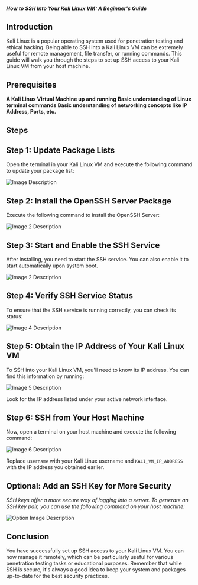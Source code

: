 ##### **How to SSH Into Your Kali Linux VM: A Beginner's Guide**

## **Introduction**
Kali Linux is a popular operating system used for penetration testing and ethical hacking. Being able to SSH into a Kali Linux VM can be extremely useful for remote management, file transfer, or running commands. This guide will walk you through the steps to set up SSH access to your Kali Linux VM from your host machine.

## **Prerequisites**
**A Kali Linux Virtual Machine up and running**
**Basic understanding of Linux terminal commands**
**Basic understanding of networking concepts like IP Address, Ports, etc.**

## **Steps**

## **Step 1: Update Package Lists**
Open the terminal in your Kali Linux VM and execute the following command to update your package list:

![Image Description](https://github.com/Hackroop/jags/blob/95d9d62343b6b9f527a4f5c3ef74671ec7d9b433/1.png?raw=true)


## **Step 2: Install the OpenSSH Server Package**
Execute the following command to install the OpenSSH Server:

![Image 2 Description](https://github.com/Hackroop/jags/blob/main/2.png?raw=true)


## **Step 3: Start and Enable the SSH Service**
After installing, you need to start the SSH service. You can also enable it to start automatically upon system boot.


![Image 2 Description](https://github.com/Hackroop/jags/blob/main/2.png?raw=true)

## **Step 4: Verify SSH Service Status**
To ensure that the SSH service is running correctly, you can check its status:

![Image 4 Description](https://github.com/Hackroop/jags/blob/main/4.png?raw=true)


## **Step 5: Obtain the IP Address of Your Kali Linux VM**

To SSH into your Kali Linux VM, you'll need to know its IP address. You can find this information by running:

![Image 5 Description](https://github.com/Hackroop/jags/blob/main/5.png?raw=true)

Look for the IP address listed under your active network interface.


## **Step 6: SSH from Your Host Machine**
Now, open a terminal on your host machine and execute the following command:


![Image 6 Description](https://github.com/Hackroop/jags/blob/main/6.png?raw=true)


Replace `username` with your Kali Linux username and `KALI_VM_IP_ADDRESS` with the IP address you obtained earlier.

## **Optional: Add an SSH Key for More Security**
_SSH keys offer a more secure way of logging into a server. To generate an SSH key pair, you can use the following command on your host machine:_


![Option Image Description](https://github.com/Hackroop/jags/blob/main/option.png?raw=true)



## **Conclusion**
You have successfully set up SSH access to your Kali Linux VM. You can now manage it remotely, which can be particularly useful for various penetration testing tasks or educational purposes. Remember that while SSH is secure, it's always a good idea to keep your system and packages up-to-date for the best security practices.

